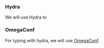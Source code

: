 ### Hydra

We will use Hydra to

### OmegaConf

For typing with hydra, we will use [OmegaConf](https://omegaconf.readthedocs.io/en/latest/usage.html).